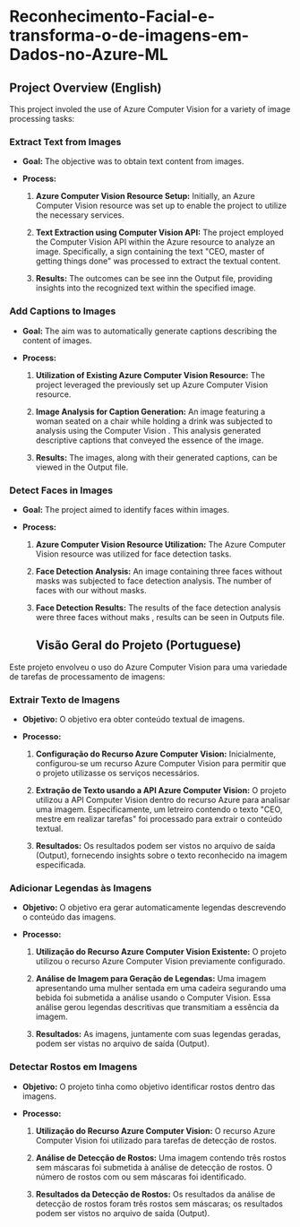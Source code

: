 # Reconhecimento-Facial-e-transforma-o-de-imagens-em-Dados-no-Azure-ML

## Project Overview (English)

This project involed the use of Azure Computer Vision for a variety of image processing tasks:

### Extract Text from Images

- **Goal:** The objective was to obtain text content from images.

- **Process:**
  1. **Azure Computer Vision Resource Setup:** Initially, an Azure Computer Vision resource was set up to enable the project to utilize the necessary services.

  2. **Text Extraction using Computer Vision API:** The project employed the Computer Vision API within the Azure resource to analyze an image. Specifically, a sign containing the text "CEO, master of getting things done" was processed to extract the textual content.

  3. **Results:** The outcomes can be see inn the Output file, providing insights into the recognized text within the specified image.

### Add Captions to Images

- **Goal:** The aim was to automatically generate captions describing the content of images.

- **Process:**
  1. **Utilization of Existing Azure Computer Vision Resource:** The project leveraged the previously set up Azure Computer Vision resource.

  2. **Image Analysis for Caption Generation:** An image featuring a woman seated on a chair while holding a drink was subjected to analysis using the Computer Vision . This analysis generated descriptive captions that conveyed the essence of the image.

  3. **Results:** The images, along with their generated captions, can be viewed in the Output file.

### Detect Faces in Images

- **Goal:** The project aimed to identify faces within images.

- **Process:**
  1. **Azure Computer Vision Resource Utilization:** The Azure Computer Vision resource was utilized for face detection tasks.

  2. **Face Detection Analysis:** An image containing three faces without masks was subjected to face detection analysis. The number of faces with our without masks.

  3. **Face Detection Results:** The results of the face detection analysis were three faces without maks , results can be seen in Outputs file.




     ## Visão Geral do Projeto (Portuguese)

Este projeto envolveu o uso do Azure Computer Vision para uma variedade de tarefas de processamento de imagens:

### Extrair Texto de Imagens

- **Objetivo:** O objetivo era obter conteúdo textual de imagens.

- **Processo:**
  1. **Configuração do Recurso Azure Computer Vision:** Inicialmente, configurou-se um recurso Azure Computer Vision para permitir que o projeto utilizasse os serviços necessários.

  2. **Extração de Texto usando a API Azure Computer Vision:** O projeto utilizou a API Computer Vision dentro do recurso Azure para analisar uma imagem. Especificamente, um letreiro contendo o texto "CEO, mestre em realizar tarefas" foi processado para extrair o conteúdo textual.

  3. **Resultados:** Os resultados podem ser vistos no arquivo de saída (Output), fornecendo insights sobre o texto reconhecido na imagem especificada.

### Adicionar Legendas às Imagens

- **Objetivo:** O objetivo era gerar automaticamente legendas descrevendo o conteúdo das imagens.

- **Processo:**
  1. **Utilização do Recurso Azure Computer Vision Existente:** O projeto utilizou o recurso Azure Computer Vision previamente configurado.

  2. **Análise de Imagem para Geração de Legendas:** Uma imagem apresentando uma mulher sentada em uma cadeira segurando uma bebida foi submetida a análise usando o Computer Vision. Essa análise gerou legendas descritivas que transmitiam a essência da imagem.

  3. **Resultados:** As imagens, juntamente com suas legendas geradas, podem ser vistas no arquivo de saída (Output).

### Detectar Rostos em Imagens

- **Objetivo:** O projeto tinha como objetivo identificar rostos dentro das imagens.

- **Processo:**
  1. **Utilização do Recurso Azure Computer Vision:** O recurso Azure Computer Vision foi utilizado para tarefas de detecção de rostos.

  2. **Análise de Detecção de Rostos:** Uma imagem contendo três rostos sem máscaras foi submetida à análise de detecção de rostos. O número de rostos com ou sem máscaras foi identificado.

  3. **Resultados da Detecção de Rostos:** Os resultados da análise de detecção de rostos foram três rostos sem máscaras; os resultados podem ser vistos no arquivo de saída (Output).


